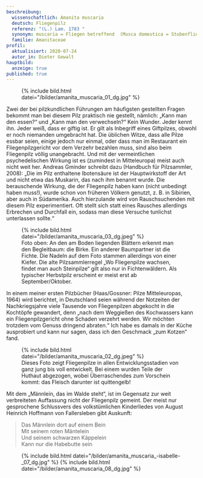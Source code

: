 ```yaml
---
beschreibung:
  wissenschaftlich: Amanita muscaria
  deutsch: Fliegenpilz
  referenz: "(L.) Lam. 1783 "
  synonym: muscaria = Fliegen betreffend  (Musca domestica = Stubenfliege)
  familie: Amanitaceae
profil:
  aktualisiert: 2020-07-24
  autor_in: Dieter Gewalt
hauptbild:
  anzeige: true
published: true
---
```

<figure class="standard">
  {% include bild.html datei="/bilder/amanita_muscaria_01_dg.jpg" %}
</figure>

Zwei der bei pilzkundlichen Führungen am häufigsten gestellten Fragen bekommt man bei diesem Pilz praktisch nie gestellt, nämlich: „Kann man den essen?“ und „Kann man den verwechseln?“ Kein Wunder. Jeder kennt ihn. Jeder weiß, dass er giftig ist. Er gilt als Inbegriff eines Giftpilzes, obwohl er noch niemanden umgebracht hat. Die üblichen Witze, dass alle Pilze essbar seien, einige jedoch nur einmal, oder dass man im Restaurant ein Fliegenpilzgericht vor dem Verzehr bezahlen muss, sind also beim Fliegenpilz völlig unangebracht. Und mit der vermeintlichen psychedelischen Wirkung ist es (zumindest in Mitteleuropa) meist auch nicht weit her. Andreas Gminder schreibt dazu (Handbuch für Pilzsammler, 2008): „Die im Pilz enthaltene Ibotensäure ist der Hauptwirkstoff der Art und nicht etwa das Muskarin, das nach ihm benannt wurde. Die berauschende Wirkung, die der Fliegenpilz haben kann (nicht unbedingt haben muss!), wurde schon von früheren Völkern genutzt, z. B. in Sibirien, aber auch in Südamerika. Auch hierzulande wird von Rauschsuchenden mit diesem Pilz experimentiert. Oft stellt sich statt eines Rausches allerdings Erbrechen und Durchfall ein, sodass man diese Versuche tunlichst unterlassen sollte.“

<figure class="standard">
  {% include bild.html datei="/bilder/amanita_muscaria_03_dg.jpeg" %}
  <figcaption>Foto oben: An den am Boden liegenden Blättern erkennt man den Begleitbaum: die Birke. Ein anderer Baumpartner ist die Fichte. Die Nadeln auf dem Foto stammen allerdings von einer Kiefer. Die alte Pilzsammlerregel „Wo Fliegenpilze wachsen, findet man auch Steinpilze“ gilt also nur in Fichtenwäldern. Als typischer Herbstpilz erscheint er meist erst ab September/Oktober.</figcaption>
</figure>

In einem meiner ersten Pilzbücher (Haas/Gossner: Pilze Mitteleuropas, 1964) wird berichtet, in Deutschland seien während der Notzeiten der Nachkriegsjahre viele Tausende von Fliegenpilzen abgekocht in die Kochtöpfe gewandert, denn „nach dem Weggießen des Kochwassers kann ein Fliegenpilzgericht ohne Schaden verzehrt werden. Wir möchten trotzdem vom Genuss dringend abraten.“ Ich habe es damals in der Küche ausprobiert und kann nur sagen, dass ich den Geschmack „zum Kotzen“ fand.

<figure class="standard">
  {% include bild.html datei="/bilder/amanita_muscaria_02_dg.jpeg" %}
  <figcaption>Dieses Foto zeigt Fliegenpilze in allen Entwicklungsstadien von ganz jung bis voll entwickelt. Bei einem wurden Teile der Huthaut abgezogen, wobei Überraschendes zum Vorschein kommt: das Fleisch darunter ist quittengelb!</figcaption>
</figure>

Mit dem „Männlein, das im Walde steht“, ist im Gegensatz zur weit verbreiteten Auffassung nicht der Fliegenpilz gemeint. Der meist nur gesprochene Schlussvers des volkstümlichen Kinderliedes von August Heinrich Hoffmann von Fallersleben gibt Auskunft:

> Das Männlein dort auf einem Bein  
Mit seinem roten Mäntelein  
Und seinem schwarzen Käppelein  
Kann nur die Habebutte sein

<figure class="standard">
  {% include bild.html datei="/bilder/amanita_muscaria_-isabelle-_07_dg.jpg" %}
  {% include bild.html datei="/bilder/amanita_muscaria_08_dg.jpg" %}
</figure>